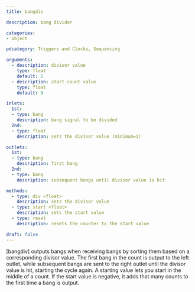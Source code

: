```yaml
---
title: bangdiv

description: bang divider

categories:
- object

pdcategory: Triggers and Clocks, Sequencing

arguments:
  - description: divisor value
    type: float
    default: 1
  - description: start count value
    type: float
    default: 0

inlets:
  1st:
  - type: bang
    description: bang signal to be divided
  2nd:
  - type: float
    description: sets the divisor value (minimum=1)

outlets:
  1st:
  - type: bang
    description: first bang
  2nd:
  - type: bang
    description: subsequent bangs until divisor value is hit

methods:
  - type: div <float>
    description: sets the divisor value
  - type: start <float>
    description: sets the start value
  - type: reset
    description: resets the counter to the start value

draft: false
---
```


[bangdiv] outputs bangs when receiving bangs by sorting them based on a corresponding divisor value. The first bang in the count is output to the left outlet, while subsequent bangs are sent to the right outlet until the divisor value is hit, starting the cycle again. A starting value lets you start in the middle of a count. If the start value is negative, it adds that many counts to the first time a bang is output.

